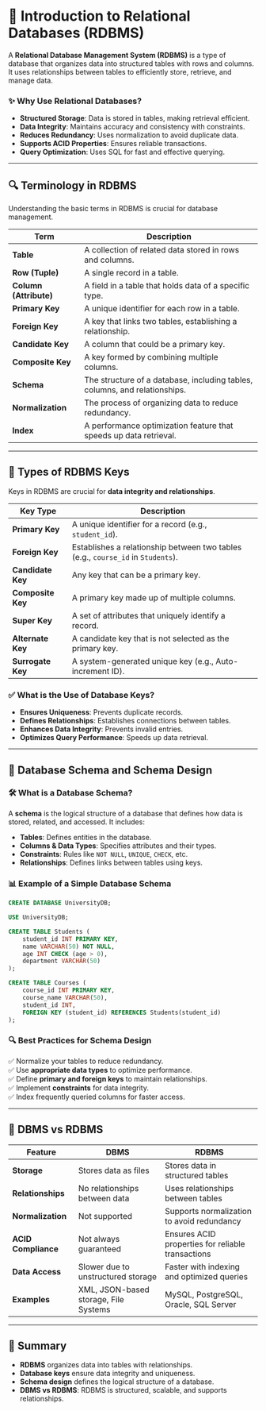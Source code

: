 # 📌 Introduction to Relational Databases (RDBMS)  

A **Relational Database Management System (RDBMS)** is a type of database that organizes data into structured tables with rows and columns. It uses relationships between tables to efficiently store, retrieve, and manage data.  

### ✨ Why Use Relational Databases?  
- **Structured Storage**: Data is stored in tables, making retrieval efficient.  
- **Data Integrity**: Maintains accuracy and consistency with constraints.  
- **Reduces Redundancy**: Uses normalization to avoid duplicate data.  
- **Supports ACID Properties**: Ensures reliable transactions.  
- **Query Optimization**: Uses SQL for fast and effective querying.  

---

## 🔍 Terminology in RDBMS  

Understanding the basic terms in RDBMS is crucial for database management.  

| Term | Description |
|------|------------|
| **Table** | A collection of related data stored in rows and columns. |
| **Row (Tuple)** | A single record in a table. |
| **Column (Attribute)** | A field in a table that holds data of a specific type. |
| **Primary Key** | A unique identifier for each row in a table. |
| **Foreign Key** | A key that links two tables, establishing a relationship. |
| **Candidate Key** | A column that could be a primary key. |
| **Composite Key** | A key formed by combining multiple columns. |
| **Schema** | The structure of a database, including tables, columns, and relationships. |
| **Normalization** | The process of organizing data to reduce redundancy. |
| **Index** | A performance optimization feature that speeds up data retrieval. |

---

## 🔑 Types of RDBMS Keys  

Keys in RDBMS are crucial for **data integrity and relationships**.  

| Key Type | Description |
|----------|------------|
| **Primary Key** | A unique identifier for a record (e.g., `student_id`). |
| **Foreign Key** | Establishes a relationship between two tables (e.g., `course_id` in `Students`). |
| **Candidate Key** | Any key that can be a primary key. |
| **Composite Key** | A primary key made up of multiple columns. |
| **Super Key** | A set of attributes that uniquely identify a record. |
| **Alternate Key** | A candidate key that is not selected as the primary key. |
| **Surrogate Key** | A system-generated unique key (e.g., Auto-increment ID). |

### ✅ What is the Use of Database Keys?  
- **Ensures Uniqueness**: Prevents duplicate records.  
- **Defines Relationships**: Establishes connections between tables.  
- **Enhances Data Integrity**: Prevents invalid entries.  
- **Optimizes Query Performance**: Speeds up data retrieval.  

---

## 📌 Database Schema and Schema Design  

### 🛠️ What is a Database Schema?  
A **schema** is the logical structure of a database that defines how data is stored, related, and accessed. It includes:  
- **Tables**: Defines entities in the database.  
- **Columns & Data Types**: Specifies attributes and their types.  
- **Constraints**: Rules like `NOT NULL`, `UNIQUE`, `CHECK`, etc.  
- **Relationships**: Defines links between tables using keys.  

### 📊 Example of a Simple Database Schema  

```sql
CREATE DATABASE UniversityDB;

USE UniversityDB;

CREATE TABLE Students (
    student_id INT PRIMARY KEY,
    name VARCHAR(50) NOT NULL,
    age INT CHECK (age > 0),
    department VARCHAR(50)
);

CREATE TABLE Courses (
    course_id INT PRIMARY KEY,
    course_name VARCHAR(50),
    student_id INT,
    FOREIGN KEY (student_id) REFERENCES Students(student_id)
);
```

### 🔍 Best Practices for Schema Design  
✅ Normalize your tables to reduce redundancy.  
✅ Use **appropriate data types** to optimize performance.  
✅ Define **primary and foreign keys** to maintain relationships.  
✅ Implement **constraints** for data integrity.  
✅ Index frequently queried columns for faster access.  

---

## 🔄 DBMS vs RDBMS  

| Feature | DBMS | RDBMS |
|---------|------|-------|
| **Storage** | Stores data as files | Stores data in structured tables |
| **Relationships** | No relationships between data | Uses relationships between tables |
| **Normalization** | Not supported | Supports normalization to avoid redundancy |
| **ACID Compliance** | Not always guaranteed | Ensures ACID properties for reliable transactions |
| **Data Access** | Slower due to unstructured storage | Faster with indexing and optimized queries |
| **Examples** | XML, JSON-based storage, File Systems | MySQL, PostgreSQL, Oracle, SQL Server |

---

## 🚀 Summary  

- **RDBMS** organizes data into tables with relationships.  
- **Database keys** ensure data integrity and uniqueness.  
- **Schema design** defines the logical structure of a database.  
- **DBMS vs RDBMS**: RDBMS is structured, scalable, and supports relationships.  
